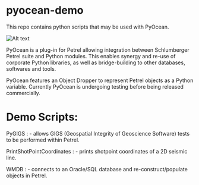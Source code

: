 # pyocean-demo
This repo contains python scripts that may be used with PyOcean.

![Alt text](/hassan-sabirin/pyocean-demo/raw/master/PyOcean.png)

PyOcean is a plug-in for Petrel allowing integration between Schlumberger Petrel suite and Python modules.
This enables synergy and re-use of corporate Python libraries, as well as bridge-building to other databases, softwares and tools.

PyOcean features an Object Dropper to represent Petrel objects as a Python variable. Currently PyOcean is undergoing testing before being released commercially.

Demo Scripts:
=============
PyGIGS                    : - allows GIGS (Geospatial Integrity of Geoscience Software) tests to be performed within Petrel.

PrintShotPointCoordinates : - prints shotpoint coordinates of a 2D seismic line.

WMDB                      : - connects to an Oracle/SQL database and re-construct/populate objects in Petrel.
